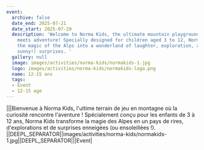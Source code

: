 ```yaml
---
event:
  archive: false
  date_end: 2025-07-21
  date_start: 2025-07-20
  description: 'Welcome to Norma Kids, the ultimate mountain playground where curiosity
    meets adventure! Specially designed for children aged 3 to 12, Norma Kids transforms
    the magic of the Alps into a wonderland of laughter, exploration, and snowy (or
    sunny!) surprises. '
  gallery: null
  image: images/activities/norma-kids/normakids-1.jpg
  logo: images/activities/norma-kids/normakids-logo.png
  name: 12-15 ans
  tags:
  - Event
  - 12-15 age
---
```


|||Bienvenue à Norma Kids, l'ultime terrain de jeu en montagne où la curiosité rencontre l'aventure ! Spécialement conçu pour les enfants de 3 à 12 ans, Norma Kids transforme la magie des Alpes en un pays de rires, d'explorations et de surprises enneigées (ou ensoleillées !). ||DEEPL_SEPARATOR||images/activities/norma-kids/normakids-1.jpg||DEEPL_SEPARATOR|||Event|